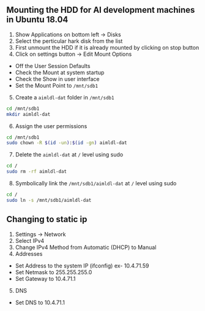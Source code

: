 ## Mounting the HDD for AI development machines in Ubuntu 18.04 
1. Show Applications on bottom left -> Disks
2. Select the perticular hark disk from the list
3. First unmount the HDD if it is already mounted by clicking on stop button
4. Click on settings button -> Edit Mount Options
  * Off the User Session Defaults
  * Check the Mount at system startup
  * Check  the Show in user interface
  * Set the Mount Point to `/mnt/sdb1`
5. Create a `aimldl-dat` folder in `/mnt/sdb1`
```bash
cd /mnt/sdb1
mkdir aimldl-dat
```
6. Assign the user permissions 
```bash
cd /mnt/sdb1
sudo chown -R $(id -un):$(id -gn) aimldl-dat
```
7. Delete the `aimldl-dat` at `/` level using sudo 
```bash
cd /
sudo rm -rf aimldl-dat
```
8. Symbolically link the `/mnt/sdb1/aimldl-dat` at `/` level using sudo 
```bash
cd /
sudo ln -s /mnt/sdb1/aimldl-dat 
```

## Changing to static ip
1. Settings -> Network
2. Select IPv4
3. Change IPv4 Method from Automatic (DHCP) to Manual
4. Addresses
  * Set Address to the system IP (ifconfig) ex- 10.4.71.59
  * Set Netmask to 255.255.255.0
  * Set Gateway to 10.4.71.1
5. DNS
  * Set DNS to 10.4.71.1